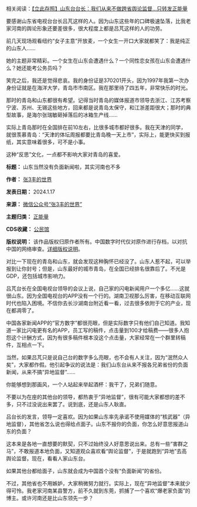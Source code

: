 相关阅读：[【立此存照】山东台台长：我们从来不做跨省舆论监督…只转发正能量](https://chinadigitaltimes.net/chinese/704209.html "【立此存照】山东台台长：我们从来不做跨省舆论监督…只转发正能量")


要感谢山东省电视台台长吕芃这样的人。因为山东这些年的口碑极速坠落，比我老家河南的舆论形象还要差很多，很大程度上都是吕芃这样的人的功劳。


前几天现场观看纽约“女子主意”开放麦，一个女生一开口大家就都笑了：我是纯正的山东人……


她的主题非常精彩。一个女生在山东会遭遇什么？一个同性恋女孩在山东会遭遇什么？她还能考公务员吗？


笑完之后，我还是觉得悲哀。我的身份证是370201开头，因为1997年我第一次办身份证就是在海洋大学，青岛市市南区。我在那里待了四五年，非常快乐的时光。


那时的青岛和山东都很有希望。记得当时青岛的媒体报道市领导去浙江、江苏考察宁波、苏州、无锡这些地方，回来都是说青岛太保守，和江浙差距很大；那时的典型故事，是海尔张瑞敏砸掉落后的冰箱生产线……


实际上青岛那时在全国排在前10左右，比很多城市都好很多。我在天津的同学，就很羡慕青岛：“天津的体坛周报都要比青岛晚一天上市”，实际上，能更快买到报纸，其实意味着很多，可不是小事。


这种“反思”文化，一点都不影响大家对青岛的喜爱。




**标题：** 山东当然没有负面新闻啦，其实河南也不多  

**作者：** [张3丰的世界](https://chinadigitaltimes.net/space/张3丰的世界)  

**发表日期：** 2024.1.17  

**来源：** [微信公众号“张3丰的世界”](https://web.archive.org/web/https://mp.weixin.qq.com/s/t4y9iarMPCFNjMkgAm83TQ)  

**主题归类：** [正能量](https://chinadigitaltimes.net/space/正能量)  

**CDS收藏：** [公民馆](https://chinadigitaltimes.net/space/%E5%85%AC%E6%B0%91%E9%A6%86)  

**版权说明：** 该作品版权归原作者所有。中国数字时代仅对原作进行存档，以对抗中国的网络审查。[详细版权说明](https://chinadigitaltimes.net/chinese/copyright)。


对比一下现在的青岛和山东，就会发现这种胸怀已经没了。山东人惹不起，可以举报到让你封号；但是，山东最好的城市青岛，在全国已经排名很靠后了。不光是GDP，还包括城市影响力。


吕芃台长在全国电视台领导的会议上说，自己家的闪电新闻用户一个多亿……这就很山东。因为全国电视台的APP没有一个行的。湖南卫视那么厉害，在移动互联网时代也陷入困境。不信你去长沙湖南台附近看一看，过去很多依附于它的产业，现在都凋零了。


中国各家新闻APP的“官方数字”都很亮眼，但是实际数字只有他们自己知道。我知道一家比闪电更有名的APP，员工写的稿件，点击量到100才给稿费——很多人抱怨这个计酬方式，因为有很多稿件根本没这个点击量，大家经常在一个群里转稿件，互相点一下。


当然，如果吕芃只是说自己台的数字多么亮眼，也不会有人关注，因为“泯然众人矣”，大家都作假。他引起争议的说法是：我们山东台从来不报各兄弟省份的负面新闻，从来不搞“异地监督”……


你能够想到那画风，一个人站起来举起酒杯：我干了，兄弟们随意。


不要以为在座的其他台的领导，都热衷于“异地监督”，很有可能大家都想的差不多，只不过没说出来罢了。说到底，还是山东人耿直。


吕台长的发言，领导一定喜欢。因为如果山东率先承诺不使用媒体的“核武器”（异地监督），其他省怎么说也得给点面子。山东不报你的负面，你怎么好意思报道山东的负面？


这本来是各地一直想要的默契，只不过始终没人好意思说出来。总有一些“害群之马”，不敢报道本地负面，又知道观众喜欢看“舆论监督”，于是就跑到“异地”去高舆论监督。现在，看看人家山东台。


如果其他台都给面子，山东就会成为中国首个没有“负面新闻”的省份。


不过，其他省也不用嫉妒，大家稍微努力就行。实际上，现在“异地监督”本来就少得可怜。我老家河南某县警方，前不久就到东莞，抓捕了一个喜欢“爆老家负面”的博主。或许河南还是比山东领先一步？

